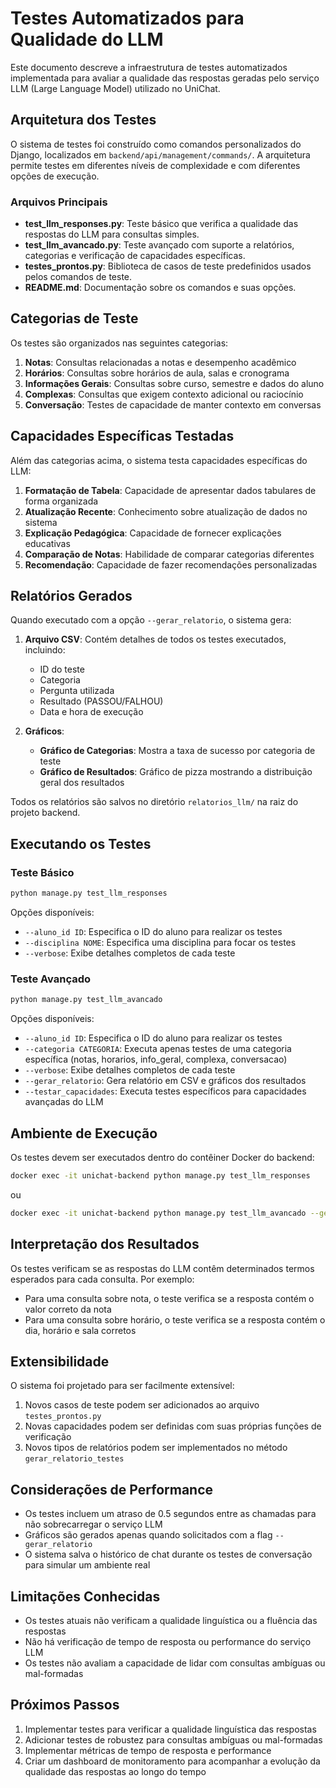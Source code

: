 # Testes Automatizados para Qualidade do LLM

Este documento descreve a infraestrutura de testes automatizados implementada para avaliar a qualidade das respostas geradas pelo serviço LLM (Large Language Model) utilizado no UniChat.

## Arquitetura dos Testes

O sistema de testes foi construído como comandos personalizados do Django, localizados em `backend/api/management/commands/`. A arquitetura permite testes em diferentes níveis de complexidade e com diferentes opções de execução.

### Arquivos Principais

- **test_llm_responses.py**: Teste básico que verifica a qualidade das respostas do LLM para consultas simples.
- **test_llm_avancado.py**: Teste avançado com suporte a relatórios, categorias e verificação de capacidades específicas.
- **testes_prontos.py**: Biblioteca de casos de teste predefinidos usados pelos comandos de teste.
- **README.md**: Documentação sobre os comandos e suas opções.

## Categorias de Teste

Os testes são organizados nas seguintes categorias:

1. **Notas**: Consultas relacionadas a notas e desempenho acadêmico
2. **Horários**: Consultas sobre horários de aula, salas e cronograma
3. **Informações Gerais**: Consultas sobre curso, semestre e dados do aluno
4. **Complexas**: Consultas que exigem contexto adicional ou raciocínio
5. **Conversação**: Testes de capacidade de manter contexto em conversas

## Capacidades Específicas Testadas

Além das categorias acima, o sistema testa capacidades específicas do LLM:

1. **Formatação de Tabela**: Capacidade de apresentar dados tabulares de forma organizada
2. **Atualização Recente**: Conhecimento sobre atualização de dados no sistema
3. **Explicação Pedagógica**: Capacidade de fornecer explicações educativas
4. **Comparação de Notas**: Habilidade de comparar categorias diferentes
5. **Recomendação**: Capacidade de fazer recomendações personalizadas

## Relatórios Gerados

Quando executado com a opção `--gerar_relatorio`, o sistema gera:

1. **Arquivo CSV**: Contém detalhes de todos os testes executados, incluindo:
   - ID do teste
   - Categoria
   - Pergunta utilizada
   - Resultado (PASSOU/FALHOU)
   - Data e hora de execução

2. **Gráficos**:
   - **Gráfico de Categorias**: Mostra a taxa de sucesso por categoria de teste
   - **Gráfico de Resultados**: Gráfico de pizza mostrando a distribuição geral dos resultados

Todos os relatórios são salvos no diretório `relatorios_llm/` na raiz do projeto backend.

## Executando os Testes

### Teste Básico

```bash
python manage.py test_llm_responses
```

Opções disponíveis:
- `--aluno_id ID`: Especifica o ID do aluno para realizar os testes
- `--disciplina NOME`: Especifica uma disciplina para focar os testes
- `--verbose`: Exibe detalhes completos de cada teste

### Teste Avançado

```bash
python manage.py test_llm_avancado
```

Opções disponíveis:
- `--aluno_id ID`: Especifica o ID do aluno para realizar os testes
- `--categoria CATEGORIA`: Executa apenas testes de uma categoria específica (notas, horarios, info_geral, complexa, conversacao)
- `--verbose`: Exibe detalhes completos de cada teste
- `--gerar_relatorio`: Gera relatório em CSV e gráficos dos resultados
- `--testar_capacidades`: Executa testes específicos para capacidades avançadas do LLM

## Ambiente de Execução

Os testes devem ser executados dentro do contêiner Docker do backend:

```bash
docker exec -it unichat-backend python manage.py test_llm_responses
```

ou

```bash
docker exec -it unichat-backend python manage.py test_llm_avancado --gerar_relatorio
```

## Interpretação dos Resultados

Os testes verificam se as respostas do LLM contêm determinados termos esperados para cada consulta. Por exemplo:

- Para uma consulta sobre nota, o teste verifica se a resposta contém o valor correto da nota
- Para uma consulta sobre horário, o teste verifica se a resposta contém o dia, horário e sala corretos

## Extensibilidade

O sistema foi projetado para ser facilmente extensível:

1. Novos casos de teste podem ser adicionados ao arquivo `testes_prontos.py`
2. Novas capacidades podem ser definidas com suas próprias funções de verificação
3. Novos tipos de relatórios podem ser implementados no método `gerar_relatorio_testes`

## Considerações de Performance

- Os testes incluem um atraso de 0.5 segundos entre as chamadas para não sobrecarregar o serviço LLM
- Gráficos são gerados apenas quando solicitados com a flag `--gerar_relatorio`
- O sistema salva o histórico de chat durante os testes de conversação para simular um ambiente real

## Limitações Conhecidas

- Os testes atuais não verificam a qualidade linguística ou a fluência das respostas
- Não há verificação de tempo de resposta ou performance do serviço LLM
- Os testes não avaliam a capacidade de lidar com consultas ambíguas ou mal-formadas

## Próximos Passos

1. Implementar testes para verificar a qualidade linguística das respostas
2. Adicionar testes de robustez para consultas ambíguas ou mal-formadas
3. Implementar métricas de tempo de resposta e performance
4. Criar um dashboard de monitoramento para acompanhar a evolução da qualidade das respostas ao longo do tempo 